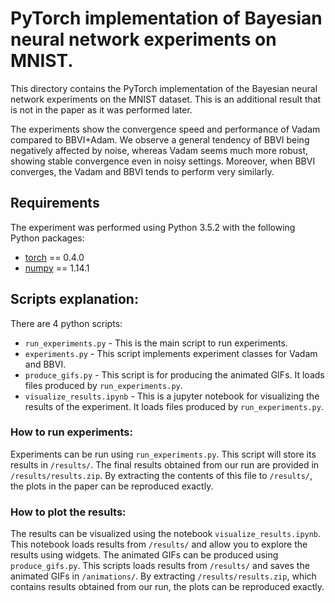 # PyTorch implementation of Bayesian neural network experiments on MNIST.

This directory contains the PyTorch implementation of the Bayesian neural network experiments on the MNIST dataset. This is an additional result that is not in the paper as it was performed later.

The experiments show the convergence speed and performance of Vadam compared to BBVI+Adam. We observe a general tendency of BBVI being negatively affected by noise, whereas Vadam seems much more robust, showing stable convergence even in noisy settings. Moreover, when BBVI converges, the Vadam and BBVI tends to perform very similarly.

## Requirements
The experiment was performed using Python 3.5.2 with the following Python packages:
* [torch](https://pytorch.org/) == 0.4.0
* [numpy](http://www.numpy.org/) == 1.14.1

## Scripts explanation:
There are 4 python scripts:
* `run_experiments.py` - This is the main script to run experiments.
* `experiments.py` - This script implements experiment classes for Vadam and BBVI.
* `produce_gifs.py` - This script is for producing the animated GIFs. It loads files produced by `run_experiments.py`.
* `visualize_results.ipynb` - This is a jupyter notebook for visualizing the results of the experiment. It loads files produced by `run_experiments.py`.

### How to run experiments:
Experiments can be run using `run_experiments.py`.
This script will store its results in `/results/`.
The final results obtained from our run are provided in `/results/results.zip`.
By extracting the contents of this file to `/results/`, the plots in the paper can be reproduced exactly.

### How to plot the results:
The results can be visualized using the notebook `visualize_results.ipynb`.
This notebook loads results from `/results/` and allow you to explore the results using widgets.
The animated GIFs can be produced using `produce_gifs.py`.
This scripts loads results from `/results/` and saves the animated GIFs in `/animations/`.
By extracting `/results/results.zip`, which contains results obtained from our run, the plots can be reproduced exactly.
